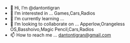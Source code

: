 - 👋 Hi, I’m @dantontigran
- 👀 I’m interested in ... Games,Cars,Radios
- 🌱 I’m currently learning ...
- 💞️ I’m looking to collaborate on ... Apperlow,Orangeless OS,Basshoivo,Magic Pencil,Cars,Radios
- 📫 How to reach me ... dantontigran@gmail.com

<!---
dantontigran/dantontigran im a ✨ special ✨ repository because its `README.md` 61fae37665986.site123.me appears on my GitHub profile. Follow me on Youtube,Twitter and Instagram
@Danton's Pizza
@DantonPizzaUSA
@dantonpizzaoffcial
Bye :)
-----------------------------------------------------------------------------------------------------------------------------------------------------------------------------------
-----------------------------------------------------------------------------------------------------------------------------------------------------------------------------------
-----------------------------------------------------------------------------------------------------------------------------------------------------------------------------------
